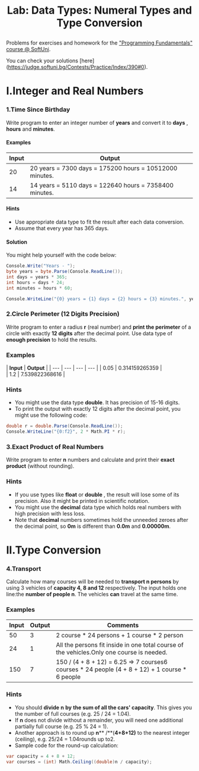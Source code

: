 # <p align="center"> Lab: Data Types: Numeral Types and Type Conversion <p>

Problems for exercises and homework for the [&quot;Programming Fundamentals&quot; course @ SoftUni](https://softuni.bg/courses/programming-fundamentals).

You can check your solutions [here] (https://judge.softuni.bg/Contests/Practice/Index/390#0).

# I.Integer and Real Numbers

### 1.Time Since Birthday

Write program to enter an integer number of **years** and convert it to **days** , **hours** and **minutes**.

#### Examples

| **Input** | **Output** |
| --- | --- |
| 20 | 20 years = 7300 days = 175200 hours = 10512000 minutes. |
| 14 | 14 years = 5110 days = 122640 hours = 7358400 minutes. |

#### Hints

- Use appropriate data type to fit the result after each data conversion.
- Assume that every year has 365 days.

#### Solution

You might help yourself with the code below:

```c#
Console.Write("Years - ");
byte years = byte.Parse(Console.ReadLine());
int days = years * 365;
int hours = days * 24;
int minutes = hours * 60;

Console.WriteLine("{0} years = {1} days = {2} hours = {3} minutes.", years, days, hours , minutes);
```
### 2.Circle Perimeter (12 Digits Precision)

Write program to enter a radius **r** (real number) and **print the perimeter** of a circle with exactly **12 digits** after the decimal point. Use data type of **enough precision** to hold the results.

### Examples

| **Input** | **Output** | 
| --- | --- | --- | --- | 
| 0.05 | 0.314159265359 |   
| 1.2 | 7.539822368616 |
### Hints

- You might use the data type **double**. It has precision of 15-16 digits.
- To print the output with exactly 12 digits after the decimal point, you might use the following code:

```c#
double r = double.Parse(Console.ReadLine());
Console.WriteLine("{0:f2}", 2 * Math.PI * r);
```
### 3.Exact Product of Real Numbers

Write program to enter **n** numbers and calculate and print their **exact product** (without rounding).

### Hints

- If you use types like **float** or **double** , the result will lose some of its precision. Also it might be printed in scientific notation.
- You might use the **decimal** data type which holds real numbers with high precision with less loss.
- Note that **decimal** numbers sometimes hold the unneeded zeroes after the decimal point, so **0m** is different than **0.0m** and **0.00000m**.


# II.Type Conversion

### 4.Transport

Calculate how many courses will be needed to **transport n persons** by using 3 vehicles of **capacity 4, 8 and 12** respectively. The input holds one line:the **number of people n**. The vehicles **can** travel at the same time.

### Examples

| **Input** | **Output** | **Comments** |
| --- | --- | --- |
| 50 | 3 | 2 course \* 24 persons + 1 course \* 2 person |
| 24 | 1 | All the persons fit inside in one total course of the vehicles.Only one course is needed. |
| 150 | 7 | 150 / (4 + 8 + 12) = 6.25 =&gt; 7 courses6 courses \* 24 people (4 + 8 + 12) + 1 course \* 6 people |

### Hints

- You should **divide**  **n**  **by**  **the sum of all the cars&#39; capacity**. This gives you the number of full courses (e.g. 25 / 24 = 1.04).
- If **n** does not divide without a remainder, you will need one additional partially full course (e.g. 25 % 24 = 1).
- Another approach is to round up **n**** /**(**4+8+12)** to the nearest integer (ceiling), e.g. 25/24 = 1.04rounds up to2.
- Sample code for the round-up calculation:

```c#
var capacity = 4 + 8 + 12;
var courses = (int) Math.Ceiling((double)n / capacity);
```